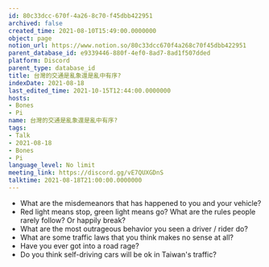```yaml
---
id: 80c33dcc-670f-4a26-8c70-f45dbb422951
archived: false
created_time: 2021-08-10T15:49:00.0000000
object: page
notion_url: https://www.notion.so/80c33dcc670f4a268c70f45dbb422951
parent_database_id: e9339446-880f-4ef0-8ad7-8ad1f507dded
platform: Discord
parent_type: database_id
title: 台灣的交通是亂象還是亂中有序?
indexDate: 2021-08-18
last_edited_time: 2021-10-15T12:44:00.0000000
hosts:
- Bones
- Pi
name: 台灣的交通是亂象還是亂中有序?
tags:
- Talk
- 2021-08-18
- Bones
- Pi
language_level: No limit
meeting_link: https://discord.gg/vE7QUXGDnS
talktime: 2021-08-18T21:00:00.0000000
---
```


   - What are the misdemeanors that has happened to you and your vehicle?
   - Red light means stop, green light means go?
What are the rules people rarely follow? Or happily break?
   - What are the most outrageous behavior you seen a driver / rider do?
   - What are some traffic laws that you think makes no sense at all?
   - Have you ever got into a road rage?
   - Do you think self-driving cars will be ok in Taiwan's traffic?











